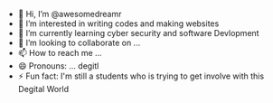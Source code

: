 - 👋 Hi, I’m @awesomedreamr
- 👀 I’m interested in writing codes and making websites
- 🌱 I’m currently learning cyber security and software Devlopment 
- 💞️ I’m looking to collaborate on ...
- 📫 How to reach me ...
- 😄 Pronouns: ... degitl
- ⚡ Fun fact: I'm still a students who is trying to get involve with this Degital World

<!---
awesomedreamr/awesomedreamr is a ✨ special ✨ repository because its `README.md` (this file) appears on your GitHub profile.
You can click the Preview link to take a look at your changes.
--->
